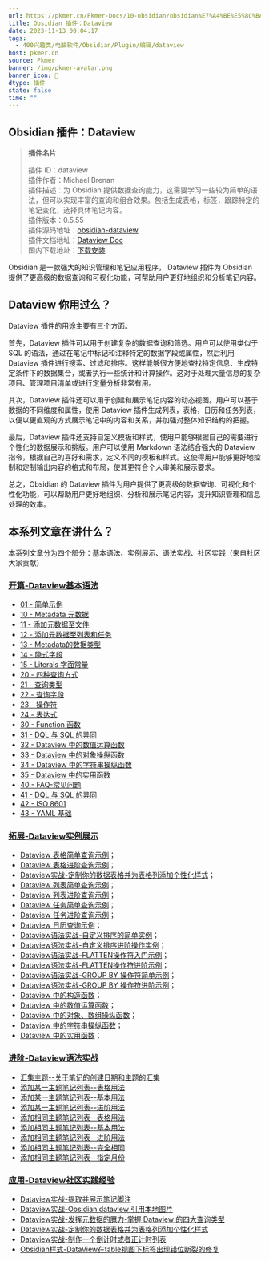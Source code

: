 ```yaml
---
url: https://pkmer.cn/Pkmer-Docs/10-obsidian/obsidian%E7%A4%BE%E5%8C%BA%E6%8F%92%E4%BB%B6/dataview/dataview/
title: Obsidian 插件：Dataview
date: 2023-11-13 00:04:17
tags:
  - 400兴趣类/电脑软件/Obsidian/Plugin/编辑/dataview
host: pkmer.cn
source: Pkmer
banner: /img/pkmer-avatar.png
banner_icon: 🔖
dtype: 插件
state: false
time: ""
---
```


## Obsidian 插件：Dataview

> **插件名片**
> 
> 插件 ID：dataview  
> 插件作者：Michael Brenan  
> 插件描述：为 Obsidian 提供数据查询能力，这需要学习一些较为简单的语法，但可以实现丰富的查询和组合效果。包括生成表格，标签，跟踪特定的笔记变化，选择具体笔记内容。  
> 插件版本：0.5.55  
> 插件源码地址：[obsidian-dataview](https://github.com/blacksmithgu/obsidian-dataview)  
> 插件文档地址：[Dataview Doc](https://blacksmithgu.github.io/obsidian-dataview/)  
> 国内下载地址：[下载安装](https://pkmer.cn/products/plugin/pluginMarket/?dataview)

Obsidian 是一款强大的知识管理和笔记应用程序， Dataview 插件为 Obsidian 提供了更高级的数据查询和可视化功能，可帮助用户更好地组织和分析笔记内容。

## Dataview 你用过么？

Dataview 插件的用途主要有三个方面。

首先，Dataview 插件可以用于创建复杂的数据查询和筛选。用户可以使用类似于 SQL 的语法，通过在笔记中标记和注释特定的数据字段或属性，然后利用 Dataview 插件进行搜索、过滤和排序。这样能够很方便地查找特定信息、生成特定条件下的数据集合，或者执行一些统计和计算操作。这对于处理大量信息的复杂项目、管理项目清单或进行定量分析非常有用。

其次，Dataview 插件还可以用于创建和展示笔记内容的动态视图。用户可以基于数据的不同维度和属性，使用 Dataview 插件生成列表，表格，日历和任务列表，以便以更直观的方式展示笔记中的内容和关系，并加强对整体知识结构的把握。

最后，Dataview 插件还支持自定义模板和样式，使用户能够根据自己的需要进行个性化的数据展示和排版。用户可以使用 Markdown 语法结合强大的 Dataview 指令，根据自己的喜好和需求，定义不同的模板和样式。这使得用户能够更好地控制和定制输出内容的格式和布局，使其更符合个人审美和展示要求。

总之，Obsidian 的 Dataview 插件为用户提供了更高级的数据查询、可视化和个性化功能，可以帮助用户更好地组织、分析和展示笔记内容，提升知识管理和信息处理的效率。

## 本系列文章在讲什么？

本系列文章分为四个部分：基本语法、实例展示、语法实战、社区实践（来自社区大家贡献）

### [开篇-Dataview基本语法](https://pkmer.cn/Pkmer-Docs/10-obsidian/obsidian%E7%A4%BE%E5%8C%BA%E6%8F%92%E4%BB%B6/dataview/dataview%E5%9F%BA%E6%9C%AC%E8%AF%AD%E6%B3%95/dataview%E5%9F%BA%E6%9C%AC%E8%AF%AD%E6%B3%95)

-   [01 - 简单示例](https://pkmer.cn/Pkmer-Docs/10-obsidian/obsidian%E7%A4%BE%E5%8C%BA%E6%8F%92%E4%BB%B6/dataview/dataview%E5%9F%BA%E6%9C%AC%E8%AF%AD%E6%B3%95/01---%E7%AE%80%E5%8D%95%E7%A4%BA%E4%BE%8B)
-   [10 - Metadata 元数据](https://pkmer.cn/Pkmer-Docs/10-obsidian/obsidian%E7%A4%BE%E5%8C%BA%E6%8F%92%E4%BB%B6/dataview/dataview%E5%9F%BA%E6%9C%AC%E8%AF%AD%E6%B3%95/10---metadata-%E5%85%83%E6%95%B0%E6%8D%AE)
-   [11 - 添加元数据至文件](https://pkmer.cn/Pkmer-Docs/10-obsidian/obsidian%E7%A4%BE%E5%8C%BA%E6%8F%92%E4%BB%B6/dataview/dataview%E5%9F%BA%E6%9C%AC%E8%AF%AD%E6%B3%95/11---%E6%B7%BB%E5%8A%A0%E5%85%83%E6%95%B0%E6%8D%AE%E8%87%B3%E6%96%87%E4%BB%B6)
-   [12 - 添加元数据至列表和任务](https://pkmer.cn/Pkmer-Docs/10-obsidian/obsidian%E7%A4%BE%E5%8C%BA%E6%8F%92%E4%BB%B6/dataview/dataview%E5%9F%BA%E6%9C%AC%E8%AF%AD%E6%B3%95/12---%E6%B7%BB%E5%8A%A0%E5%85%83%E6%95%B0%E6%8D%AE%E8%87%B3%E5%88%97%E8%A1%A8%E5%92%8C%E4%BB%BB%E5%8A%A1)
-   [13 - Metadata的数据类型](https://pkmer.cn/Pkmer-Docs/10-obsidian/obsidian%E7%A4%BE%E5%8C%BA%E6%8F%92%E4%BB%B6/dataview/dataview%E5%9F%BA%E6%9C%AC%E8%AF%AD%E6%B3%95/13---metadata%E7%9A%84%E6%95%B0%E6%8D%AE%E7%B1%BB%E5%9E%8B)
-   [14 - 隐式字段](https://pkmer.cn/Pkmer-Docs/10-obsidian/obsidian%E7%A4%BE%E5%8C%BA%E6%8F%92%E4%BB%B6/dataview/dataview%E5%9F%BA%E6%9C%AC%E8%AF%AD%E6%B3%95/14---%E9%9A%90%E5%BC%8F%E5%AD%97%E6%AE%B5)
-   [15 - Literals 字面常量](https://pkmer.cn/Pkmer-Docs/10-obsidian/obsidian%E7%A4%BE%E5%8C%BA%E6%8F%92%E4%BB%B6/dataview/dataview%E5%9F%BA%E6%9C%AC%E8%AF%AD%E6%B3%95/15---literals-%E5%AD%97%E9%9D%A2%E5%B8%B8%E9%87%8F)
-   [20 - 四种查询方式](https://pkmer.cn/Pkmer-Docs/10-obsidian/obsidian%E7%A4%BE%E5%8C%BA%E6%8F%92%E4%BB%B6/dataview/dataview%E5%9F%BA%E6%9C%AC%E8%AF%AD%E6%B3%95/20---%E5%9B%9B%E7%A7%8D%E6%9F%A5%E8%AF%A2%E6%96%B9%E5%BC%8F)
-   [21 - 查询类型](https://pkmer.cn/Pkmer-Docs/10-obsidian/obsidian%E7%A4%BE%E5%8C%BA%E6%8F%92%E4%BB%B6/dataview/dataview%E5%9F%BA%E6%9C%AC%E8%AF%AD%E6%B3%95/21---%E6%9F%A5%E8%AF%A2%E7%B1%BB%E5%9E%8B)
-   [22 - 查询字段](https://pkmer.cn/Pkmer-Docs/10-obsidian/obsidian%E7%A4%BE%E5%8C%BA%E6%8F%92%E4%BB%B6/dataview/dataview%E5%9F%BA%E6%9C%AC%E8%AF%AD%E6%B3%95/22---%E6%9F%A5%E8%AF%A2%E5%AD%97%E6%AE%B5)
-   [23 - 操作符](https://pkmer.cn/Pkmer-Docs/10-obsidian/obsidian%E7%A4%BE%E5%8C%BA%E6%8F%92%E4%BB%B6/dataview/dataview%E5%9F%BA%E6%9C%AC%E8%AF%AD%E6%B3%95/23---%E6%93%8D%E4%BD%9C%E7%AC%A6)
-   [24 - 表达式](https://pkmer.cn/Pkmer-Docs/10-obsidian/obsidian%E7%A4%BE%E5%8C%BA%E6%8F%92%E4%BB%B6/dataview/dataview%E5%9F%BA%E6%9C%AC%E8%AF%AD%E6%B3%95/24---%E8%A1%A8%E8%BE%BE%E5%BC%8F)
-   [30 - Function 函数](https://pkmer.cn/Pkmer-Docs/10-obsidian/obsidian%E7%A4%BE%E5%8C%BA%E6%8F%92%E4%BB%B6/dataview/dataview%E5%9F%BA%E6%9C%AC%E8%AF%AD%E6%B3%95/30---function-%E5%87%BD%E6%95%B0)
-   [31 - DQL 与 SQL 的异同](https://pkmer.cn/Pkmer-Docs/10-obsidian/obsidian%E7%A4%BE%E5%8C%BA%E6%8F%92%E4%BB%B6/dataview/dataview%E5%9F%BA%E6%9C%AC%E8%AF%AD%E6%B3%95/31---dql-%E4%B8%8E-sql-%E7%9A%84%E5%BC%82%E5%90%8C)
-   [32 - Dataview 中的数值运算函数](https://pkmer.cn/Pkmer-Docs/10-obsidian/obsidian%E7%A4%BE%E5%8C%BA%E6%8F%92%E4%BB%B6/dataview/dataview%E5%9F%BA%E6%9C%AC%E8%AF%AD%E6%B3%95/32---dataview-%E4%B8%AD%E7%9A%84%E6%95%B0%E5%80%BC%E8%BF%90%E7%AE%97%E5%87%BD%E6%95%B0)
-   [33 - Dataview 中的对象操纵函数](https://pkmer.cn/Pkmer-Docs/10-obsidian/obsidian%E7%A4%BE%E5%8C%BA%E6%8F%92%E4%BB%B6/dataview/dataview%E5%9F%BA%E6%9C%AC%E8%AF%AD%E6%B3%95/33---dataview-%E4%B8%AD%E7%9A%84%E5%AF%B9%E8%B1%A1%E6%93%8D%E7%BA%B5%E5%87%BD%E6%95%B0)
-   [34 - Dataview 中的字符串操纵函数](https://pkmer.cn/Pkmer-Docs/10-obsidian/obsidian%E7%A4%BE%E5%8C%BA%E6%8F%92%E4%BB%B6/dataview/dataview%E5%9F%BA%E6%9C%AC%E8%AF%AD%E6%B3%95/34---dataview-%E4%B8%AD%E7%9A%84%E5%AD%97%E7%AC%A6%E4%B8%B2%E6%93%8D%E7%BA%B5%E5%87%BD%E6%95%B0)
-   [35 - Dataview 中的实用函数](https://pkmer.cn/Pkmer-Docs/10-obsidian/obsidian%E7%A4%BE%E5%8C%BA%E6%8F%92%E4%BB%B6/dataview/dataview%E5%9F%BA%E6%9C%AC%E8%AF%AD%E6%B3%95/35---dataview-%E4%B8%AD%E7%9A%84%E5%AE%9E%E7%94%A8%E5%87%BD%E6%95%B0)
-   [40 - FAQ-常见问题](https://pkmer.cn/Pkmer-Docs/10-obsidian/obsidian%E7%A4%BE%E5%8C%BA%E6%8F%92%E4%BB%B6/dataview/dataview%E5%9F%BA%E6%9C%AC%E8%AF%AD%E6%B3%95/40---faq-%E5%B8%B8%E8%A7%81%E9%97%AE%E9%A2%98)
-   [41 - DQL 与 SQL 的异同](https://pkmer.cn/Pkmer-Docs/10-obsidian/obsidian%E7%A4%BE%E5%8C%BA%E6%8F%92%E4%BB%B6/dataview/dataview%E5%9F%BA%E6%9C%AC%E8%AF%AD%E6%B3%95/41---dql-%E4%B8%8E-sql-%E7%9A%84%E5%BC%82%E5%90%8C)
-   [42 - ISO 8601](https://pkmer.cn/Pkmer-Docs/10-obsidian/obsidian%E7%A4%BE%E5%8C%BA%E6%8F%92%E4%BB%B6/dataview/dataview%E5%9F%BA%E6%9C%AC%E8%AF%AD%E6%B3%95/42---iso-8601)
-   [43 - YAML 基础](https://pkmer.cn/Pkmer-Docs/10-obsidian/obsidian%E7%A4%BE%E5%8C%BA%E6%8F%92%E4%BB%B6/dataview/dataview%E5%9F%BA%E6%9C%AC%E8%AF%AD%E6%B3%95/43---yaml-%E5%9F%BA%E7%A1%80)

### [拓展-Dataview实例展示](https://pkmer.cn/Pkmer-Docs%E4%BE%8B%E5%B1%95%E7%A4%BA)

-   [Dataview 表格简单查询示例](https://pkmer.cn/Pkmer-Docs/10-obsidian/obsidian%E7%A4%BE%E5%8C%BA%E6%8F%92%E4%BB%B6/dataview/dataview%E8%AF%AD%E6%B3%95%E5%AE%9E%E6%88%98/dataview-%E8%A1%A8%E6%A0%BC%E7%AE%80%E5%8D%95%E6%9F%A5%E8%AF%A2%E7%A4%BA%E4%BE%8B)；
-   [Dataview 表格进阶查询示例](https://pkmer.cn/Pkmer-Docs/10-obsidian/obsidian%E7%A4%BE%E5%8C%BA%E6%8F%92%E4%BB%B6/dataview/dataview%E8%AF%AD%E6%B3%95%E5%AE%9E%E6%88%98/dataview-%E8%A1%A8%E6%A0%BC%E8%BF%9B%E9%98%B6%E6%9F%A5%E8%AF%A2%E7%A4%BA%E4%BE%8B)；
-   [Dataview实战-定制你的数据表格并为表格列添加个性化样式](https://pkmer.cn/Pkmer-Docs/10-obsidian/obsidian%E7%A4%BE%E5%8C%BA%E6%8F%92%E4%BB%B6/dataview/dataview%E7%A4%BE%E5%8C%BA%E5%AE%9E%E8%B7%B5%E7%BB%8F%E9%AA%8C/dataview%E5%AE%9E%E6%88%98-%E5%AE%9A%E5%88%B6%E4%BD%A0%E7%9A%84%E6%95%B0%E6%8D%AE%E8%A1%A8%E6%A0%BC%E5%B9%B6%E4%B8%BA%E8%A1%A8%E6%A0%BC%E5%88%97%E6%B7%BB%E5%8A%A0%E4%B8%AA%E6%80%A7%E5%8C%96%E6%A0%B7%E5%BC%8F)；
-   [Dataview 列表简单查询示例](https://pkmer.cn/Pkmer-Docs/10-obsidian/obsidian%E7%A4%BE%E5%8C%BA%E6%8F%92%E4%BB%B6/dataview/dataview%E8%AF%AD%E6%B3%95%E5%AE%9E%E6%88%98/dataview-%E5%88%97%E8%A1%A8%E7%AE%80%E5%8D%95%E6%9F%A5%E8%AF%A2%E7%A4%BA%E4%BE%8B)；
-   [Dataview 列表进阶查询示例](https://pkmer.cn/Pkmer-Docs/10-obsidian/obsidian%E7%A4%BE%E5%8C%BA%E6%8F%92%E4%BB%B6/dataview/dataview%E8%AF%AD%E6%B3%95%E5%AE%9E%E6%88%98/dataview-%E5%88%97%E8%A1%A8%E8%BF%9B%E9%98%B6%E6%9F%A5%E8%AF%A2%E7%A4%BA%E4%BE%8B)；
-   [Dataview 任务简单查询示例](https://pkmer.cn/Pkmer-Docs/10-obsidian/obsidian%E7%A4%BE%E5%8C%BA%E6%8F%92%E4%BB%B6/dataview/dataview%E8%AF%AD%E6%B3%95%E5%AE%9E%E6%88%98/dataview-%E4%BB%BB%E5%8A%A1%E7%AE%80%E5%8D%95%E6%9F%A5%E8%AF%A2%E7%A4%BA%E4%BE%8B)；
-   [Dataview 任务进阶查询示例](https://pkmer.cn/Pkmer-Docs/10-obsidian/obsidian%E7%A4%BE%E5%8C%BA%E6%8F%92%E4%BB%B6/dataview/dataview%E8%AF%AD%E6%B3%95%E5%AE%9E%E6%88%98/dataview-%E4%BB%BB%E5%8A%A1%E8%BF%9B%E9%98%B6%E6%9F%A5%E8%AF%A2%E7%A4%BA%E4%BE%8B)；
-   [Dataview 日历查询示例](https://pkmer.cn/Pkmer-Docs/10-obsidian/obsidian%E7%A4%BE%E5%8C%BA%E6%8F%92%E4%BB%B6/dataview/dataview%E8%AF%AD%E6%B3%95%E5%AE%9E%E6%88%98/dataview-%E6%97%A5%E5%8E%86%E6%9F%A5%E8%AF%A2%E7%A4%BA%E4%BE%8B)；
-   [Dataview语法实战-自定义排序的简单实例](https://pkmer.cn/Pkmer-Docs/10-obsidian/obsidian%E7%A4%BE%E5%8C%BA%E6%8F%92%E4%BB%B6/dataview/dataview%E8%AF%AD%E6%B3%95%E5%AE%9E%E6%88%98/dataview%E8%AF%AD%E6%B3%95%E5%AE%9E%E6%88%98-%E8%87%AA%E5%AE%9A%E4%B9%89%E6%8E%92%E5%BA%8F%E7%9A%84%E7%AE%80%E5%8D%95%E5%AE%9E%E4%BE%8B)；
-   [Dataview语法实战-自定义排序进阶操作实例](https://pkmer.cn/Pkmer-Docs/10-obsidian/obsidian%E7%A4%BE%E5%8C%BA%E6%8F%92%E4%BB%B6/dataview/dataview%E8%AF%AD%E6%B3%95%E5%AE%9E%E6%88%98/dataview%E8%AF%AD%E6%B3%95%E5%AE%9E%E6%88%98-%E8%87%AA%E5%AE%9A%E4%B9%89%E6%8E%92%E5%BA%8F%E8%BF%9B%E9%98%B6%E6%93%8D%E4%BD%9C%E5%AE%9E%E4%BE%8B)；
-   [Dataview语法实战-FLATTEN操作符入门示例](https://pkmer.cn/Pkmer-Docs/10-obsidian/obsidian%E7%A4%BE%E5%8C%BA%E6%8F%92%E4%BB%B6/dataview/dataview%E8%AF%AD%E6%B3%95%E5%AE%9E%E6%88%98/dataview%E8%AF%AD%E6%B3%95%E5%AE%9E%E6%88%98-flatten%E6%93%8D%E4%BD%9C%E7%AC%A6%E5%85%A5%E9%97%A8%E7%A4%BA%E4%BE%8B)；
-   [Dataview语法实战-FLATTEN操作符进阶示例](https://pkmer.cn/Pkmer-Docs/10-obsidian/obsidian%E7%A4%BE%E5%8C%BA%E6%8F%92%E4%BB%B6/dataview/dataview%E8%AF%AD%E6%B3%95%E5%AE%9E%E6%88%98/dataview%E8%AF%AD%E6%B3%95%E5%AE%9E%E6%88%98-flatten%E6%93%8D%E4%BD%9C%E7%AC%A6%E8%BF%9B%E9%98%B6%E7%A4%BA%E4%BE%8B)；
-   [Dataview语法实战-GROUP BY 操作符简单示例](https://pkmer.cn/Pkmer-Docs/10-obsidian/obsidian%E7%A4%BE%E5%8C%BA%E6%8F%92%E4%BB%B6/dataview/dataview%E8%AF%AD%E6%B3%95%E5%AE%9E%E6%88%98/dataview%E8%AF%AD%E6%B3%95%E5%AE%9E%E6%88%98-group-by-%E6%93%8D%E4%BD%9C%E7%AC%A6%E7%AE%80%E5%8D%95%E7%A4%BA%E4%BE%8B)；
-   [Dataview语法实战-GROUP BY 操作符进阶示例](https://pkmer.cn/Pkmer-Docs/10-obsidian/obsidian%E7%A4%BE%E5%8C%BA%E6%8F%92%E4%BB%B6/dataview/dataview%E8%AF%AD%E6%B3%95%E5%AE%9E%E6%88%98/dataview%E8%AF%AD%E6%B3%95%E5%AE%9E%E6%88%98-group-by-%E6%93%8D%E4%BD%9C%E7%AC%A6%E8%BF%9B%E9%98%B6%E7%A4%BA%E4%BE%8B)；
-   [Dataview 中的构造函数](https://pkmer.cn/Pkmer-Docs/10-obsidian/obsidian%E7%A4%BE%E5%8C%BA%E6%8F%92%E4%BB%B6/dataview/dataview%E5%9F%BA%E6%9C%AC%E8%AF%AD%E6%B3%95/31---dataview-%E4%B8%AD%E7%9A%84%E6%9E%84%E9%80%A0%E5%87%BD%E6%95%B0)；
-   [Dataview 中的数值运算函数](https://pkmer.cn/Pkmer-Docs/10-obsidian/obsidian%E7%A4%BE%E5%8C%BA%E6%8F%92%E4%BB%B6/dataview/dataview%E5%9F%BA%E6%9C%AC%E8%AF%AD%E6%B3%95/32---dataview-%E4%B8%AD%E7%9A%84%E6%95%B0%E5%80%BC%E8%BF%90%E7%AE%97%E5%87%BD%E6%95%B0)；
-   [Dataview 中的对象、数组操纵函数](https://pkmer.cn/Pkmer-Docs/10-obsidian/obsidian%E7%A4%BE%E5%8C%BA%E6%8F%92%E4%BB%B6/dataview/dataview%E5%9F%BA%E6%9C%AC%E8%AF%AD%E6%B3%95/33---dataview-%E4%B8%AD%E7%9A%84%E5%AF%B9%E8%B1%A1%E6%93%8D%E7%BA%B5%E5%87%BD%E6%95%B0)；
-   [Dataview 中的字符串操纵函数](https://pkmer.cn/Pkmer-Docs/10-obsidian/obsidian%E7%A4%BE%E5%8C%BA%E6%8F%92%E4%BB%B6/dataview/dataview%E5%9F%BA%E6%9C%AC%E8%AF%AD%E6%B3%95/34---dataview-%E4%B8%AD%E7%9A%84%E5%AD%97%E7%AC%A6%E4%B8%B2%E6%93%8D%E7%BA%B5%E5%87%BD%E6%95%B0)；
-   [Dataview 中的实用函数](https://pkmer.cn/Pkmer-Docs/10-obsidian/obsidian%E7%A4%BE%E5%8C%BA%E6%8F%92%E4%BB%B6/dataview/dataview%E5%9F%BA%E6%9C%AC%E8%AF%AD%E6%B3%95/35---dataview-%E4%B8%AD%E7%9A%84%E5%AE%9E%E7%94%A8%E5%87%BD%E6%95%B0)；

### [进阶-Dataview语法实战](https://pkmer.cn/Pkmer-Docs/10-obsidian/obsidian%E7%A4%BE%E5%8C%BA%E6%8F%92%E4%BB%B6/dataview/dataview%E8%AF%AD%E6%B3%95%E5%AE%9E%E6%88%98/dataview%E8%AF%AD%E6%B3%95%E5%AE%9E%E6%88%98)

-   [汇集主题--关于笔记的创建日期和主题的汇集](https://pkmer.cn/Pkmer-Docs/10-obsidian/obsidian%E7%A4%BE%E5%8C%BA%E6%8F%92%E4%BB%B6/dataview/dataview%E8%AF%AD%E6%B3%95%E5%AE%9E%E6%88%98/%E6%B1%87%E9%9B%86%E4%B8%BB%E9%A2%98--%E5%85%B3%E4%BA%8E%E7%AC%94%E8%AE%B0%E7%9A%84%E5%88%9B%E5%BB%BA%E6%97%A5%E6%9C%9F%E5%92%8C%E4%B8%BB%E9%A2%98%E7%9A%84%E6%B1%87%E9%9B%86)
-   [添加某一主题笔记列表--表格用法](https://pkmer.cn/Pkmer-Docs/10-obsidian/obsidian%E7%A4%BE%E5%8C%BA%E6%8F%92%E4%BB%B6/dataview/dataview%E8%AF%AD%E6%B3%95%E5%AE%9E%E6%88%98/%E6%B7%BB%E5%8A%A0%E6%9F%90%E4%B8%80%E4%B8%BB%E9%A2%98%E7%AC%94%E8%AE%B0%E5%88%97%E8%A1%A8--%E8%A1%A8%E6%A0%BC%E7%94%A8%E6%B3%95)
-   [添加某一主题笔记列表--基本用法](https://pkmer.cn/Pkmer-Docs/10-obsidian/obsidian%E7%A4%BE%E5%8C%BA%E6%8F%92%E4%BB%B6/dataview/dataview%E8%AF%AD%E6%B3%95%E5%AE%9E%E6%88%98/%E6%B7%BB%E5%8A%A0%E6%9F%90%E4%B8%80%E4%B8%BB%E9%A2%98%E7%AC%94%E8%AE%B0%E5%88%97%E8%A1%A8--%E5%9F%BA%E6%9C%AC%E7%94%A8%E6%B3%95)
-   [添加某一主题笔记列表--进阶用法](https://pkmer.cn/Pkmer-Docs/10-obsidian/obsidian%E7%A4%BE%E5%8C%BA%E6%8F%92%E4%BB%B6/dataview/dataview%E8%AF%AD%E6%B3%95%E5%AE%9E%E6%88%98/%E6%B7%BB%E5%8A%A0%E6%9F%90%E4%B8%80%E4%B8%BB%E9%A2%98%E7%AC%94%E8%AE%B0%E5%88%97%E8%A1%A8--%E8%BF%9B%E9%98%B6%E7%94%A8%E6%B3%95)
-   [添加相同主题笔记列表--表格用法](https://pkmer.cn/Pkmer-Docs/10-obsidian/obsidian%E7%A4%BE%E5%8C%BA%E6%8F%92%E4%BB%B6/dataview/dataview%E8%AF%AD%E6%B3%95%E5%AE%9E%E6%88%98/%E6%B7%BB%E5%8A%A0%E7%9B%B8%E5%90%8C%E4%B8%BB%E9%A2%98%E7%AC%94%E8%AE%B0%E5%88%97%E8%A1%A8--%E8%A1%A8%E6%A0%BC%E7%94%A8%E6%B3%95)
-   [添加相同主题笔记列表--基本用法](https://pkmer.cn/Pkmer-Docs/10-obsidian/obsidian%E7%A4%BE%E5%8C%BA%E6%8F%92%E4%BB%B6/dataview/dataview%E8%AF%AD%E6%B3%95%E5%AE%9E%E6%88%98/%E6%B7%BB%E5%8A%A0%E7%9B%B8%E5%90%8C%E4%B8%BB%E9%A2%98%E7%AC%94%E8%AE%B0%E5%88%97%E8%A1%A8--%E5%9F%BA%E6%9C%AC%E7%94%A8%E6%B3%95)
-   [添加相同主题笔记列表--进阶用法](https://pkmer.cn/Pkmer-Docs/10-obsidian/obsidian%E7%A4%BE%E5%8C%BA%E6%8F%92%E4%BB%B6/dataview/dataview%E8%AF%AD%E6%B3%95%E5%AE%9E%E6%88%98/%E6%B7%BB%E5%8A%A0%E7%9B%B8%E5%90%8C%E4%B8%BB%E9%A2%98%E7%AC%94%E8%AE%B0%E5%88%97%E8%A1%A8--%E8%BF%9B%E9%98%B6%E7%94%A8%E6%B3%95)
-   [添加相同主题笔记列表--完全相同](https://pkmer.cn/Pkmer-Docs/10-obsidian/obsidian%E7%A4%BE%E5%8C%BA%E6%8F%92%E4%BB%B6/dataview/dataview%E8%AF%AD%E6%B3%95%E5%AE%9E%E6%88%98/%E6%B7%BB%E5%8A%A0%E7%9B%B8%E5%90%8C%E4%B8%BB%E9%A2%98%E7%AC%94%E8%AE%B0%E5%88%97%E8%A1%A8--%E5%AE%8C%E5%85%A8%E7%9B%B8%E5%90%8C)
-   [添加相同主题笔记列表--指定月份](https://pkmer.cn/Pkmer-Docs/10-obsidian/obsidian%E7%A4%BE%E5%8C%BA%E6%8F%92%E4%BB%B6/dataview/dataview%E8%AF%AD%E6%B3%95%E5%AE%9E%E6%88%98/%E6%B7%BB%E5%8A%A0%E7%9B%B8%E5%90%8C%E4%B8%BB%E9%A2%98%E7%AC%94%E8%AE%B0%E5%88%97%E8%A1%A8--%E6%8C%87%E5%AE%9A%E6%9C%88%E4%BB%BD)

### [应用-Dataview社区实践经验](https://pkmer.cn/Pkmer-Docs/10-obsidian/obsidian%E7%A4%BE%E5%8C%BA%E6%8F%92%E4%BB%B6/dataview/dataview%E7%A4%BE%E5%8C%BA%E5%AE%9E%E8%B7%B5%E7%BB%8F%E9%AA%8C/dataview%E7%A4%BE%E5%8C%BA%E5%AE%9E%E8%B7%B5%E7%BB%8F%E9%AA%8C)

-   [Dataview实战-提取并展示笔记脚注](https://pkmer.cn/Pkmer-Docs/10-obsidian/obsidian%E7%A4%BE%E5%8C%BA%E6%8F%92%E4%BB%B6/dataview/dataview%E7%A4%BE%E5%8C%BA%E5%AE%9E%E8%B7%B5%E7%BB%8F%E9%AA%8C/dataview%E5%AE%9E%E6%88%98-%E6%8F%90%E5%8F%96%E5%B9%B6%E5%B1%95%E7%A4%BA%E7%AC%94%E8%AE%B0%E8%84%9A%E6%B3%A8)
-   [Dataview实战-Obsidian dataview 引用本地图片](https://pkmer.cn/Pkmer-Docs/10-obsidian/obsidian%E7%A4%BE%E5%8C%BA%E6%8F%92%E4%BB%B6/dataview/dataview%E7%A4%BE%E5%8C%BA%E5%AE%9E%E8%B7%B5%E7%BB%8F%E9%AA%8C/dataview%E5%AE%9E%E6%88%98-obsidian-dataview-%E5%BC%95%E7%94%A8%E6%9C%AC%E5%9C%B0%E5%9B%BE%E7%89%87)
-   [Dataview实战-发挥元数据的魔力-掌握 Dataview 的四大查询类型](https://pkmer.cn/Pkmer-Docs/10-obsidian/obsidian%E7%A4%BE%E5%8C%BA%E6%8F%92%E4%BB%B6/dataview/dataview%E7%A4%BE%E5%8C%BA%E5%AE%9E%E8%B7%B5%E7%BB%8F%E9%AA%8C/dataview%E5%AE%9E%E6%88%98-%E5%8F%91%E6%8C%A5%E5%85%83%E6%95%B0%E6%8D%AE%E7%9A%84%E9%AD%94%E5%8A%9B-%E6%8E%8C%E6%8F%A1-dataview-%E7%9A%84%E5%9B%9B%E5%A4%A7%E6%9F%A5%E8%AF%A2%E7%B1%BB%E5%9E%8B)
-   [Dataview实战-定制你的数据表格并为表格列添加个性化样式](https://pkmer.cn/Pkmer-Docs/10-obsidian/obsidian%E7%A4%BE%E5%8C%BA%E6%8F%92%E4%BB%B6/dataview/dataview%E7%A4%BE%E5%8C%BA%E5%AE%9E%E8%B7%B5%E7%BB%8F%E9%AA%8C/dataview%E5%AE%9E%E6%88%98-%E5%AE%9A%E5%88%B6%E4%BD%A0%E7%9A%84%E6%95%B0%E6%8D%AE%E8%A1%A8%E6%A0%BC%E5%B9%B6%E4%B8%BA%E8%A1%A8%E6%A0%BC%E5%88%97%E6%B7%BB%E5%8A%A0%E4%B8%AA%E6%80%A7%E5%8C%96%E6%A0%B7%E5%BC%8F)
-   [Dataview实战-制作一个倒计时或者正计时列表](https://pkmer.cn/Pkmer-Docs/10-obsidian/obsidian%E7%A4%BE%E5%8C%BA%E6%8F%92%E4%BB%B6/dataview/dataview%E7%A4%BE%E5%8C%BA%E5%AE%9E%E8%B7%B5%E7%BB%8F%E9%AA%8C/dataview%E5%AE%9E%E6%88%98-%E5%88%B6%E4%BD%9C%E4%B8%80%E4%B8%AA%E5%80%92%E8%AE%A1%E6%97%B6%E6%88%96%E8%80%85%E6%AD%A3%E8%AE%A1%E6%97%B6%E5%88%97%E8%A1%A8)
-   [Obsidian样式-DataView在table视图下标签出现错位断裂的修复](https://pkmer.cn/Pkmer-Docs/10-obsidian/obsidian%E5%A4%96%E8%A7%82/css-%E7%89%87%E6%AE%B5/obsidian%E6%A0%B7%E5%BC%8F-dataview%E5%9C%A8table%E8%A7%86%E5%9B%BE%E4%B8%8B%E6%A0%87%E7%AD%BE%E5%87%BA%E7%8E%B0%E9%94%99%E4%BD%8D%E6%96%AD%E8%A3%82%E7%9A%84%E4%BF%AE%E5%A4%8D)

